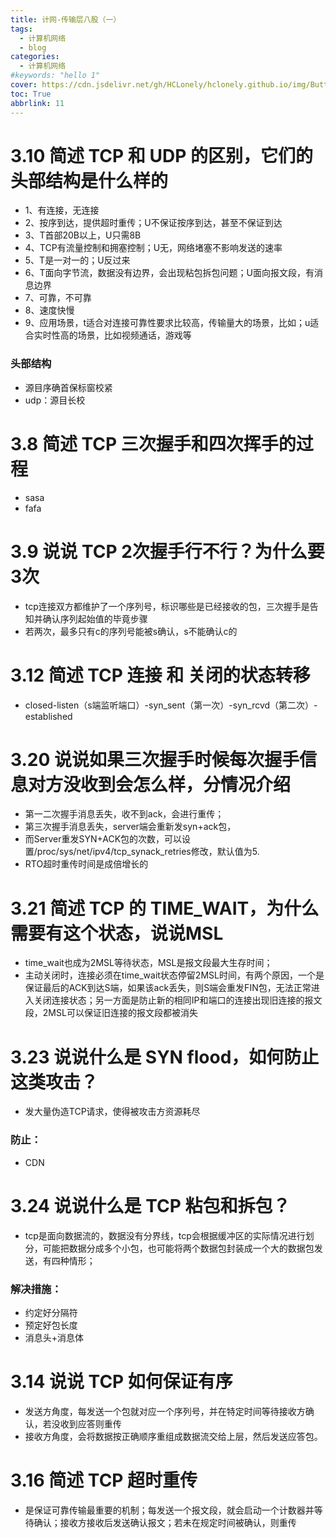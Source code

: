 ```yaml
---
title: 计网-传输层八股（一）
tags:
  - 计算机网络
  - blog
categories:
  - 计算机网络
#keywords: "hello 1"
cover: https://cdn.jsdelivr.net/gh/HCLonely/hclonely.github.io/img/Butterfly/006.webp
toc: True
abbrlink: 11
---
```


# 3.10 简述 TCP 和 UDP 的区别，它们的头部结构是什么样的
- 1、有连接，无连接
- 2、按序到达，提供超时重传；U不保证按序到达，甚至不保证到达
- 3、T首部20B以上，U只需8B
- 4、TCP有流量控制和拥塞控制；U无，网络堵塞不影响发送的速率
- 5、T是一对一的；U反过来
- 6、T面向字节流，数据没有边界，会出现粘包拆包问题；U面向报文段，有消息边界
- 7、可靠，不可靠
- 8、速度快慢
- 9、应用场景，t适合对连接可靠性要求比较高，传输量大的场景，比如；u适合实时性高的场景，比如视频通话，游戏等
### 头部结构
- 源目序确首保标窗校紧
- udp：源目长校

# 3.8 简述 TCP 三次握手和四次挥手的过程
- sasa
- fafa

# 3.9 说说 TCP 2次握手行不行？为什么要3次
- tcp连接双方都维护了一个序列号，标识哪些是已经接收的包，三次握手是告知并确认序列起始值的毕竟步骤
- 若两次，最多只有c的序列号能被s确认，s不能确认c的

# 3.12 简述 TCP 连接 和 关闭的状态转移
- closed-listen（s端监听端口）-syn_sent（第一次）-syn_rcvd（第二次）-established

# 3.20 说说如果三次握手时候每次握手信息对方没收到会怎么样，分情况介绍
- 第一二次握手消息丢失，收不到ack，会进行重传；
- 第三次握手消息丢失，server端会重新发syn+ack包，
- 而Server重发SYN+ACK包的次数，可以设置/proc/sys/net/ipv4/tcp_synack_retries修改，默认值为5.
- RTO超时重传时间是成倍增长的

# 3.21 简述 TCP 的 TIME_WAIT，为什么需要有这个状态，说说MSL
- time_wait也成为2MSL等待状态，MSL是报文段最大生存时间；
- 主动关闭时，连接必须在time_wait状态停留2MSL时间，有两个原因，一个是保证最后的ACK到达S端，如果该ack丢失，则S端会重发FIN包，无法正常进入关闭连接状态；另一方面是防止新的相同IP和端口的连接出现旧连接的报文段，2MSL可以保证旧连接的报文段都被消失

# 3.23 说说什么是 SYN flood，如何防止这类攻击？
- 发大量伪造TCP请求，使得被攻击方资源耗尽
### 防止：
- CDN


# 3.24 说说什么是 TCP 粘包和拆包？
- tcp是面向数据流的，数据没有分界线，tcp会根据缓冲区的实际情况进行划分，可能把数据分成多个小包，也可能将两个数据包封装成一个大的数据包发送，有四种情形；
### 解决措施：
- 约定好分隔符
- 预定好包长度
- 消息头+消息体

# 3.14 说说 TCP 如何保证有序
- 发送方角度，每发送一个包就对应一个序列号，并在特定时间等待接收方确认，若没收到应答则重传
- 接收方角度，会将数据按正确顺序重组成数据流交给上层，然后发送应答包。

# 3.16 简述 TCP 超时重传
- 是保证可靠传输最重要的机制；每发送一个报文段，就会启动一个计数器并等待确认；接收方接收后发送确认报文；若未在规定时间被确认，则重传











